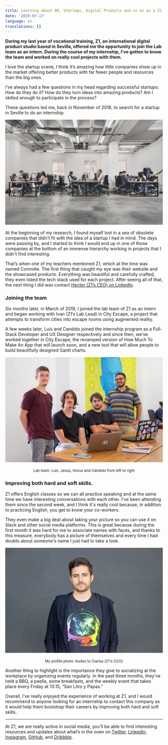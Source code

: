 ```yaml
---
title: Learning about AR, Startups, Digital Products and so on as a Z1 Intern
date: '2019-07-17'
language: en
translations: []
---
```


**During my last year of vocational training, Z1, an international digital product studio based in Sevilla, offered me the opportunity to join the Lab team as an intern. During the course of my internship, I’ve gotten to know the team and worked on really cool projects with them.**

I love the startup scene, I think it’s amazing how little companies show up in the market offering better products with far fewer people and resources than the big ones.

I’ve always had a few questions in my head regarding successful startups: How do they do it? How do they turn ideas into amazing products? Am I skilled enough to participate in the process?

These questions led me, back in November of 2018, to search for a startup in Seville to do an internship.

![Z1's Office](z1office.jpeg)

At the beginning of my research, I found myself lost in a sea of obsolete companies that didn’t fit with the idea of a startup I had in mind. The days were passing by, and I started to think I would end up in one of those companies at the bottom of an immense hierarchy working in projects that I didn’t find interesting.

That’s when one of my teachers mentioned Z1, which at the time was named Commite. The first thing that caught my eye was their website and the showcased products. Everything was beautiful and carefully crafted, they even listed the tech stack used for each project. After seeing all of that, the next thing I did was contact [Hector (Z1’s CEO) on LinkedIn](https://www.linkedin.com/in/hectorginer/).

### Joining the team

Six months later, in March of 2019, I joined the lab team of Z1 as an intern and began working with Ivan (Z1’s Lab Lead) in City Escape, a project that attempts to transform cities into escape rooms using augmented reality.

A few weeks later, Luis and Candido joined the internship program as a Full-Stack Developer and UX Designer respectively and since then, we’ve worked together in City Escape, the revamped version of How Much To Make An App that will launch soon, and a new tool that will allow people to build beautifully designed Gantt charts.

![Lab team: Luis, Jesús, Horus and Cándido from left to right](team.jpeg)

<center>
  <small>
    Lab team: Luis, Jesús, Horus and Cándido from left to right
  </small>
</center>

### Improving both hard and soft skills.

Z1 offers English classes so we can all practice speaking and at the same time we have interesting conversations with each other. I've been attending them since the second week, and I think it's really cool because, in addition to practicing English, you get to know your co-workers.

They even make a big deal about taking your picture so you can use it on Slack and other social media platforms. This is great because during the first month it was hard for me to associate names with faces, and thanks to this measure, everybody has a picture of themselves and every time I had doubts about someone's name I just had to take a look.

![My profile photo. Kudos to Clarisa (Z1's CCO)](horus.jpeg)

<center>
  <small>
    My profile photo. Kudos to Clarisa (Z1's CCO)
  </small>
</center>

Another thing to highlight is the importance they give to socializing at the workplace by organizing events regularly. In the past three months, they’ve held a BBQ, a paella, some breakfasts, and the weekly event that takes place every Friday at 13:15, “San Litro y Papas.”

Overall, I’ve really enjoyed the experience of working at Z1, and I would recommend to anyone looking for an internship to contact this company as it would help them bootstrap their careers by improving both hard and soft skills.

---

At Z1, we are really active in social media, you’ll be able to find interesting resources and updates about what’s in the oven on [Twitter](https://twitter.com/z1digitalstudio), [LinkedIn](https://www.linkedin.com/company/z1digitalstudio/), [Instagram](https://www.instagram.com/z1digitalstudio/), [GitHub](https://github.com/z1digitalstudio), and [Dribbble](https://dribbble.com/z1).
